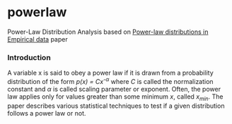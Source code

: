 # powerlaw

Power-Law Distribution Analysis based on [Power-law distributions in Empirical data](http://arxiv.org/pdf/0706.1062.pdf) paper

### Introduction

A variable x is said to obey a power law if it is drawn from a probability distribution of the form *p(x) = Cx<sup>-&alpha;</sup>* where *C* is called the normalization constant and *&alpha;* is called scaling parameter or exponent. Often, the power law applies only for values greater than some minimum *x*, called *x<sub>min</sub>*. The paper describes various statistical techniques to test if a given distribution follows a power law or not.
